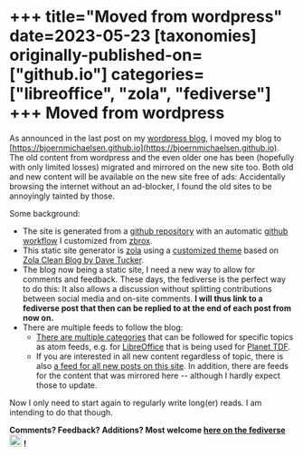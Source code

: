 +++
title="Moved from wordpress"
date=2023-05-23
[taxonomies]
originally-published-on=["github.io"]
categories=["libreoffice", "zola", "fediverse"]
+++
Moved from wordpress
====================

As announced in the last post on my [wordpress
blog](https://skyfromme.wordpress.com/2023/05/21/moved-my-blog-to-github-io/),
I moved my blog to [https://bjoernmichaelsen.github.io](https://bjoernmichaelsen.github.io).
The old content from wordpress and the even older one has been (hopefully with
only limited losses) migrated and mirrored on the new site too. Both old and
new content will be available on the new site free of ads: Accidentally
browsing the internet without an ad-blocker, I found the old sites to be
annoyingly tainted by those.

Some background:

* The site is generated from a [github repository](https://skyfromme.wordpress.com/2023/05/21/moved-my-blog-to-github-io/)
  with an automatic [github workflow](https://github.com/bjoernmichaelsen/zola-deploy-action)
  I customized from [zbrox](https://github.com/zbrox).
* This static site generator is [zola](https://www.getzola.org/) using a
  [customized theme](https://github.com/bjoernmichaelsen/zola-clean-blog) based
  on [Zola Clean Blog by Dave Tucker](https://github.com/dave-tucker/zola-clean-blog).
* The blog now being a static site, I need a new way to allow for comments and
  feedback. These days, the fediverse is the perfect way to do this: It also
  allows a discussion without splitting contributions between social media and
  on-site comments. **I will thus link to a fediverse post that then can be
  replied to at the end of each post from now on.**
* There are multiple feeds to follow the blog:
  * [There are multiple categories](/categories/)
    that can be followed for specific topics as atom feeds, e.g. for
    [LibreOffice](https://bjoernmichaelsen.github.io/categories/libreoffice/atom.xml)
    that is being used for [Planet TDF](https://planet.documentfoundation.org/).
  * If you are interested in all new content regardless of topic, there is also
    [a feed for all new posts on this site](/originally-published-on/github-io/atom.xml).
    In addition, there are feeds for the content that was mirrored here --
    although I hardly expect those to update.

Now I only need to start again to regularly write long(er) reads. I am
intending to do that though.

**Comments? Feedback? Additions? Most welcome [here on the fediverse](https://chaos.social/@Sweetshark/110407887032932765)** <img style="width:1.5em" src="/img/gh/mastodon.svg"/> **!**

